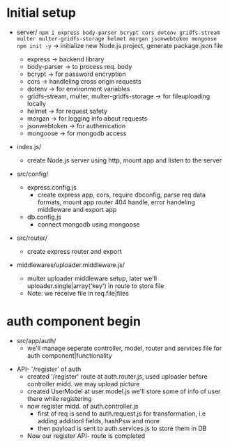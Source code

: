 # Initial setup
- server/
     `npm i express body-parser bcrypt cors dotenv gridfs-stream multer multer-gridfs-storage helmet morgan jsonwebtoken mongoose`
     `npm init -y` -> initialize new Node.js project, generate package.json file
    - express -> backend library
    - body-parser -> to process req. body
    - bcrypt -> for password encryption
    - cors -> handleling cross origin requests
    - dotenv -> for environment variables
    - gridfs-stream, multer, multer-gridfs-storage -> for fileuploading locally
    - helmet -> for request safety
    - morgan -> for logging info about requests
    - jsonwebtoken -> for authenication
    - mongoose -> for mongodb access

    
- index.js/
     - create Node.js server using http, mount app and listen to the server

- src/config/
     - express.config.js
          - create express app, cors, require dbconfig, parse req data formats, mount app router 404 handle, error handeling middleware and export app
     - db.config.js
          - connect mongodb using mongoose
- src/router/
     - create express router and export

- middlewares/uploader.middleware.js/
     - multer uploader middleware setup, later we'll uploader.single|array('key') in route to store file
     - Note: we receive file in req.file|files


# auth component begin

* src/app/auth/
     - we'll manage seperate controller, model, router and services file for auth component|functionality

- API- '/register' of auth 
     - created '/register' route at auth.router.js, used uploader before controller midd. we may upload picture
     - created UserModel at user.model.js we'll store some of info of user there while registering
     - now register midd. of auth.controller.js
          - first of req is send to auth.request.js for transformation, i.e adding additionl fields, hashPsw and more
          - then payload is sent to auth.services.js to store them in DB
     - Now our register API- route is completed



